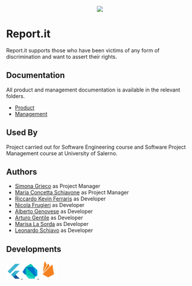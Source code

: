 
<p align = "center">
  <img src = "https://user-images.githubusercontent.com/56639000/215359133-f42b8b76-6270-4e11-a42f-2b3ec2fa7edb.png" width = "256" heigth = "256">
</p>


# Report.it

Report.it supports those who have been victims of any form of discrimination and want to assert their rights.


## Documentation

All product and management documentation is available in the relevant folders.
- [Product](https://github.com/KLS-01/Report.it/tree/master/Documentation/PRODOTTO)
- [Management](https://github.com/KLS-01/Report.it/tree/master/Documentation/MANAGEMENT)


## Used By

Project carried out for Software Engineering course and Software Project Management course at University of Salerno.


## Authors

- [Simona Grieco](https://github.com/simonagrieco) as Project Manager
- [Maria Concetta Schiavone](https://github.com/mariaconcettas) as Project Manager
- [Riccardo Kevin Ferraris](https://github.com/Rickyfer02) as Developer
- [Nicola Frugieri](https://github.com/mariaconcettas) as Developer
- [Alberto Genovese](https://github.com/TechRufys) as Developer
- [Arturo Gentile](https://github.com/Mr-Kind16) as Developer
- [Marisa La Sorda](https://github.com/marisuz) as Developer
- [Leonardo Schiavo](https://github.com/KLS-01/) as Developer


## Developments
<p align="left">
  <a href="https://www.flutter.dev/" target="_blank" rel="noreferrer">
    <img
      src="https://github.com/devicons/devicon/blob/master/icons/flutter/flutter-original.svg"
      alt="flutter"
      width="40"
      height="40"
    />
  </a>
  <a href="https://www.dart.dev" target="_blank" rel="noreferrer">
    <img
      src="https://github.com/devicons/devicon/blob/master/icons/dart/dart-original.svg"
      alt="dart"
      width="40"
      height="40"
    />
  </a>
  <a href="https://www.firebase.com" target="_blank" rel="noreferrer">
    <img
      src="https://github.com/devicons/devicon/blob/master/icons/firebase/firebase-plain.svg"
      alt="firebase"
      width="50"
      height="50"
    />
  </a>
</p>
